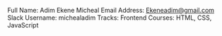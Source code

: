﻿
Full Name: Adim Ekene Micheal
Email Address: Ekeneadim@gmail.com
Slack Username: michealadim
Tracks: Frontend
Courses: HTML, CSS, JavaScript
